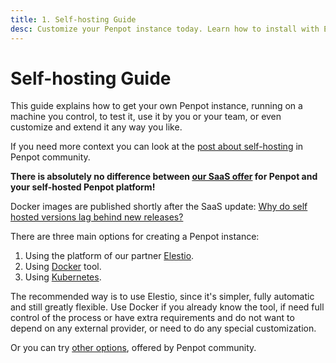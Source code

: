 ```yaml
---
title: 1. Self-hosting Guide
desc: Customize your Penpot instance today. Learn how to install with Elestio, Docker, or Kubernetes from the technical guide for self-hosting options.
---
```


# Self-hosting Guide

This guide explains how to get your own Penpot instance, running on a machine you control,
to test it, use it by you or your team, or even customize and extend it any way you like.

If you need more context you can look at the <a
href="https://community.penpot.app/t/self-hosting-penpot-i/2336" target="_blank">post
about self-hosting</a> in Penpot community.

**There is absolutely no difference between <a
href="https://design.penpot.app" target="_blank">our SaaS offer</a> for Penpot and your
self-hosted Penpot platform!**
<p class="advice">
Docker images are published shortly after the SaaS update: 
<a
href="https://community.penpot.app/t/why-do-self-hosted-versions-lag-behind-new-releases/9897" target="_blank">Why do self hosted versions lag behind new releases?</a>
</p>

There are three main options for creating a Penpot instance:

1. Using the platform of our partner <a href="https://elest.io/open-source/penpot" target="_blank">Elestio</a>.
2. Using <a href="https://docker.com" target="_blank">Docker</a> tool.
3. Using <a href="https://kubernetes.io/" target="_blank">Kubernetes</a>.

<p>
The recommended way is to use Elestio, since it's simpler, fully automatic and still greatly flexible.
Use Docker if you already know the tool, if need full control of the process or have extra requirements
and do not want to depend on any external provider, or need to do any special customization.
</p>

Or you can try [other options][1], offered by Penpot community.

[1]: /technical-guide/getting-started/unofficial-options/
